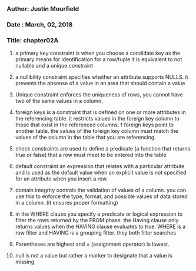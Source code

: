 ### Author: Justin Mourfield
### Date : March, 02, 2018
### Title: chapter02A
1. a primary key constraint is when you choose a candidate key as the primary means for identification
for a row/tuple it is equivalent to not nullable and a unique constraint

2. a nullibility constraint specifies whether an attribute supports NULLS. it prevents the absense
of a value in an area that should contain a value

3. Unique constraint enforces the uniqueness of rows, you cannot have two of the same values in a column.

4. foreign keys is a constraint that is defined on one or more attributes in the referencing table. 
it restricts values in the foreign key column to those that exist in the referenced columns. f
foreign keys point to another table. the values of the foreign key column must match the values of the column in the table that you are 
referencing. 

5. check constraints are used to define a predicate (a function that returns true or false) 
that a row must meet to be entered into the table

6. default constraint an expression that relates with a particular attribute and is used as the default value when an
explicit value is not specified for an attribute when you insert a row. 

7. domain integrity controls the validation of values of a column. you can use this to enforce the
type, format, and possible values of data stored in a column. (it ensures proper formatting)
  
8. in the WHERE clause you specify a predicate or logical expression to filter the rows returned 
by the FROM phase. the Having clause only returns values when the HAVING clause evaluates to true.
WHERE is a row filter and HAVING is a grouping filter. they both filter searches 

9. Parentheses are highest and = (assignment operator) is lowest.

10. null is not a value but rather a marker to designate that a value is missing


